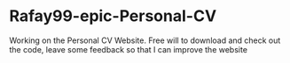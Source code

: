 # Rafay99-epic-Personal-CV
Working on the Personal CV Website. Free will to download and check out the code, leave some feedback so that I can improve the website
